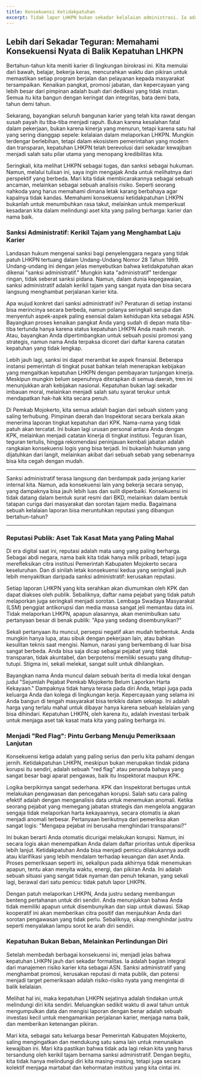 ```yaml
---
title: Konsekuensi Ketidakpatuhan
excerpt: Tidak lapor LHKPN bukan sekadar kelalaian administrasi. Ia adalah risiko yang membayangi karier, reputasi, dan kepercayaan publik pada kita. Ini bukan tentang menakut-nakuti, tapi tentang memahami konsekuensi nyata yang bisa menghambat pengabdian kita di Pemkab Mojokerto. Mari kita lihat lebih dekat.
---
```


## Lebih dari Sekadar Teguran: Memahami Konsekuensi Nyata di Balik Kepatuhan LHKPN

Bertahun-tahun kita meniti karier di lingkungan birokrasi ini. Kita memulai dari bawah, belajar, bekerja keras, mencurahkan waktu dan pikiran untuk memastikan setiap program berjalan dan pelayanan kepada masyarakat tersampaikan. Kenaikan pangkat, promosi jabatan, dan kepercayaan yang lebih besar dari pimpinan adalah buah dari dedikasi yang tidak instan. Semua itu kita bangun dengan keringat dan integritas, bata demi bata, tahun demi tahun.

Sekarang, bayangkan seluruh bangunan karier yang telah kita rawat dengan susah payah itu tiba-tiba menjadi rapuh. Bukan karena kesalahan fatal dalam pekerjaan, bukan karena kinerja yang menurun, tetapi karena satu hal yang sering dianggap sepele: kelalaian dalam melaporkan LHKPN. Mungkin terdengar berlebihan, tetapi dalam ekosistem pemerintahan yang modern dan transparan, kepatuhan LHKPN telah berevolusi dari sekadar kewajiban menjadi salah satu pilar utama yang menopang kredibilitas kita.

Seringkali, kita melihat LHKPN sebagai tugas, dan sanksi sebagai hukuman. Namun, melalui tulisan ini, saya ingin mengajak Anda untuk melihatnya dari perspektif yang berbeda. Mari kita tidak membicarakannya sebagai sebuah ancaman, melainkan sebagai sebuah analisis risiko. Seperti seorang nahkoda yang harus memahami dimana letak karang berbahaya agar kapalnya tidak kandas. Memahami konsekuensi ketidakpatuhan LHKPN bukanlah untuk menumbuhkan rasa takut, melainkan untuk memperkuat kesadaran kita dalam melindungi aset kita yang paling berharga: karier dan nama baik.

### Sanksi Administratif: Kerikil Tajam yang Menghambat Laju Karier

Landasan hukum mengenai sanksi bagi penyelenggara negara yang tidak patuh LHKPN tertuang dalam Undang-Undang Nomor 28 Tahun 1999. Undang-undang ini dengan jelas menyebutkan bahwa ketidakpatuhan akan dikenai "sanksi administratif." Mungkin kata "administratif" terdengar ringan, tidak seberat sanksi pidana. Namun, dalam dunia kepegawaian, sanksi administratif adalah kerikil tajam yang sangat nyata dan bisa secara langsung menghambat perjalanan karier kita.

Apa wujud konkret dari sanksi administratif ini? Peraturan di setiap instansi bisa merincinya secara berbeda, namun polanya seringkali serupa dan menyentuh aspek-aspek paling esensial dalam kehidupan kita sebagai ASN. Bayangkan proses kenaikan pangkat Anda yang sudah di depan mata tiba-tiba tertunda hanya karena status kepatuhan LHKPN Anda masih merah. Atau, bayangkan Anda dipertimbangkan untuk sebuah posisi promosi yang strategis, namun nama Anda terpaksa dicoret dari daftar karena catatan kepatuhan yang tidak lengkap.

Lebih jauh lagi, sanksi ini dapat merambat ke aspek finansial. Beberapa instansi pemerintah di tingkat pusat bahkan telah menerapkan kebijakan yang mengaitkan kepatuhan LHKPN dengan pembayaran tunjangan kinerja. Meskipun mungkin belum sepenuhnya diterapkan di semua daerah, tren ini menunjukkan arah kebijakan nasional. Kepatuhan bukan lagi sekadar imbauan moral, melainkan menjadi salah satu syarat terukur untuk mendapatkan hak-hak kita secara penuh.

Di Pemkab Mojokerto, kita semua adalah bagian dari sebuah sistem yang saling terhubung. Pimpinan daerah dan Inspektorat secara berkala akan menerima laporan tingkat kepatuhan dari KPK. Nama-nama yang tidak patuh akan tercatat. Ini bukan lagi urusan personal antara Anda dengan KPK, melainkan menjadi catatan kinerja di tingkat institusi. Teguran lisan, teguran tertulis, hingga rekomendasi peninjauan kembali jabatan adalah rangkaian konsekuensi logis yang bisa terjadi. Ini bukanlah hukuman yang dijatuhkan dari langit, melainkan akibat dari sebuah sebab yang sebenarnya bisa kita cegah dengan mudah.

---

Sanksi administratif terasa langsung dan berdampak pada jenjang karier internal kita. Namun, ada konsekuensi lain yang bekerja secara senyap, yang dampaknya bisa jauh lebih luas dan sulit diperbaiki. Konsekuensi ini tidak datang dalam bentuk surat resmi dari BKD, melainkan dalam bentuk tatapan curiga dari masyarakat dan sorotan tajam media. Bagaimana sebuah kelalaian laporan bisa meruntuhkan reputasi yang dibangun bertahun-tahun?

---

### Reputasi Publik: Aset Tak Kasat Mata yang Paling Mahal

Di era digital saat ini, reputasi adalah mata uang yang paling berharga. Sebagai abdi negara, nama baik kita tidak hanya milik pribadi, tetapi juga merefleksikan citra institusi Pemerintah Kabupaten Mojokerto secara keseluruhan. Dan di sinilah letak konsekuensi kedua yang seringkali jauh lebih menyakitkan daripada sanksi administratif: kerusakan reputasi.

Setiap laporan LHKPN yang kita serahkan akan diumumkan oleh KPK dan dapat diakses oleh publik. Sebaliknya, daftar nama pejabat yang tidak patuh melaporkan juga seringkali menjadi sorotan. Lembaga Swadaya Masyarakat (LSM) penggiat antikorupsi dan media massa sangat jeli memantau data ini. Tidak melaporkan LHKPN, apapun alasannya, akan menimbulkan satu pertanyaan besar di benak publik: "Apa yang sedang disembunyikan?"

Sekali pertanyaan itu muncul, persepsi negatif akan mudah terbentuk. Anda mungkin hanya lupa, atau sibuk dengan pekerjaan lain, atau bahkan kesulitan teknis saat mengisi. Namun, narasi yang berkembang di luar bisa sangat berbeda. Anda bisa saja dicap sebagai pejabat yang tidak transparan, tidak akuntabel, dan berpotensi memiliki sesuatu yang ditutup-tutupi. Stigma ini, sekali melekat, sangat sulit untuk dihilangkan.

Bayangkan nama Anda muncul dalam sebuah berita di media lokal dengan judul "Sejumlah Pejabat Pemkab Mojokerto Belum Laporkan Harta Kekayaan." Dampaknya tidak hanya terasa pada diri Anda, tetapi juga pada keluarga Anda dan kolega di lingkungan kerja. Kepercayaan yang selama ini Anda bangun di tengah masyarakat bisa terkikis dalam sekejap. Ini adalah harga yang terlalu mahal untuk dibayar hanya karena sebuah kelalaian yang bisa dihindari. Kepatuhan LHKPN, oleh karena itu, adalah investasi terbaik untuk menjaga aset tak kasat mata kita yang paling berharga ini.

### Menjadi "Red Flag": Pintu Gerbang Menuju Pemeriksaan Lanjutan

Konsekuensi ketiga adalah yang paling serius dan perlu kita pahami dengan jernih. Ketidakpatuhan LHKPN, meskipun bukan merupakan tindak pidana korupsi itu sendiri, adalah sebuah "red flag" atau penanda bahaya yang sangat besar bagi aparat pengawas, baik itu Inspektorat maupun KPK.

Logika berpikirnya sangat sederhana. KPK dan Inspektorat bertugas untuk melakukan pengawasan dan pencegahan korupsi. Salah satu cara paling efektif adalah dengan menganalisis data untuk menemukan anomali. Ketika seorang pejabat yang memegang jabatan strategis dan mengelola anggaran sengaja tidak melaporkan harta kekayaannya, secara otomatis ia akan menjadi anomali terbesar. Pertanyaan berikutnya dari pemeriksa akan sangat logis: "Mengapa pejabat ini berusaha menghindari transparansi?"

Ini bukan berarti Anda otomatis dicurigai melakukan korupsi. Namun, ini secara logis akan menempatkan Anda dalam daftar prioritas untuk diperiksa lebih lanjut. Ketidakpatuhan Anda bisa menjadi pemicu dilakukannya audit atau klarifikasi yang lebih mendalam terhadap keuangan dan aset Anda. Proses pemeriksaan seperti ini, sekalipun pada akhirnya tidak menemukan apapun, tentu akan menyita waktu, energi, dan pikiran Anda. Ini adalah sebuah situasi yang sangat tidak nyaman dan penuh tekanan, yang sekali lagi, berawal dari satu pemicu: tidak patuh lapor LHKPN.

Dengan patuh melaporkan LHKPN, Anda justru sedang membangun benteng pertahanan untuk diri sendiri. Anda menunjukkan bahwa Anda tidak memiliki apapun untuk disembunyikan dan siap untuk diawasi. Sikap kooperatif ini akan memberikan citra positif dan menjauhkan Anda dari sorotan pengawasan yang tidak perlu. Sebaliknya, sikap menghindar justru seperti menyalakan lampu sorot ke arah diri sendiri.

### Kepatuhan Bukan Beban, Melainkan Perlindungan Diri

Setelah membedah berbagai konsekuensi ini, menjadi jelas bahwa kepatuhan LHKPN jauh dari sekadar formalitas. Ia adalah bagian integral dari manajemen risiko karier kita sebagai ASN. Sanksi administratif yang menghambat promosi, kerusakan reputasi di mata publik, dan potensi menjadi target pemeriksaan adalah risiko-risiko nyata yang mengintai di balik kelalaian.

Melihat hal ini, maka kepatuhan LHKPN sejatinya adalah tindakan untuk melindungi diri kita sendiri. Meluangkan sedikit waktu di awal tahun untuk mengumpulkan data dan mengisi laporan dengan benar adalah sebuah investasi kecil untuk mengamankan perjalanan karier, menjaga nama baik, dan memberikan ketenangan pikiran.

Mari kita, sebagai satu keluarga besar Pemerintah Kabupaten Mojokerto, saling mengingatkan dan mendukung satu sama lain untuk menunaikan kewajiban ini. Mari kita pastikan bahwa tidak ada lagi rekan kita yang harus tersandung oleh kerikil tajam bernama sanksi administratif. Dengan begitu, kita tidak hanya melindungi diri kita masing-masing, tetapi juga secara kolektif menjaga martabat dan kehormatan institusi yang kita cintai ini.
